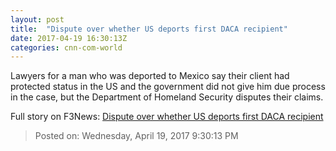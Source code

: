 ```yaml
---
layout: post
title:  "Dispute over whether US deports first DACA recipient"
date: 2017-04-19 16:30:13Z
categories: cnn-com-world
---
```


Lawyers for a man who was deported to Mexico say their client had protected status in the US and the government did not give him due process in the case, but the Department of Homeland Security disputes their claims.


Full story on F3News: [Dispute over whether US deports first DACA recipient](http://www.f3nws.com/n/vSTPFE)

> Posted on: Wednesday, April 19, 2017 9:30:13 PM
